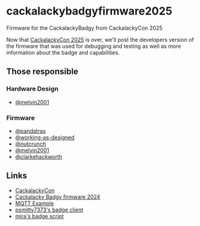 # cackalackybadgyfirmware2025
Firmware for the CackalackyBadgy from CackalackyCon 2025

Now that [CackalackyCon 2025](https://cackalackycon.org/index.html) is over, we'll post the developers version of the firmware that was used for debugging and testing as well as more information about the badge and capabilities.

## Those responsible
### Hardware Design
* [@melvin2001](https://github.com/melvin2001)
### Firmware
* [@pandatrax](https://github.com/pandatrax)
* [@working-as-designed](https://github.com/working-as-designed)
* [@nutcrunch](https://github.com/persinac)
* [@melvin2001](https://github.com/melvin2001)
* [@clarkehackworth](https://github.com/clarkehackworth)

## Links
* [CackalackyCon](https://cackalackycon.org/index.html)
* [Cackalacky Badgy firmware 2024](https://github.com/lockfale/cackalackabadgyfirmware2024)
* [MQTT Example](https://github.com/lockfale/mqtt-example)
* [psmitty7373's badge client](https://github.com/psmitty7373/badge_client)
* [mira's badge script](https://gist.github.com/ArgentumCation/bf65f4cf39e4c94eed7aa3b27dd20bce)
